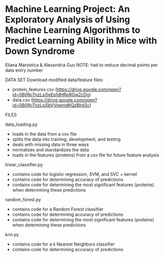 # Machine Learning Project: An Exploratory Analysis of Using Machine Learning Algorithms to Predict Learning Ability in Mice with Down Syndrome

Eliana Marostica & Alexandria Guo
NOTE: had to reduce decimal points per data entry number

DATA SET
Download modified data/feature files:
  - protein_features.csv (https://drive.google.com/open?id=0B0fkiTnzLsi5eEp1dHRpRGw2cDg)
  - data.csv (https://drive.google.com/open?id=0B0fkiTnzLsi5bVVqemdKQzBhd3c)

FILES

data_loading.py
  - loads in the data from a csv file
  - splits the data into training, development, and testing
  - deals with missing data in three ways
  - normalizes and standardizes the data
  - loads in the features (proteins) from a csv file for future feature analysis

linear_classifier.py
  - contains code for logistic regression, SVM, and SVC + kernel
  - contains code for determining accuracy of predictions
  - contains code for determining the most significant features (proteins) when determining these predictions

random_forest.py
  - contains code for a Random Forest classifier
  - contains code for determining accuracy of predictions
  - contains code for determining the most significant features (proteins) when determining these predictions

knn.py
  - contains code for a k Nearest Neighbors classifier
  - contains code for determining accuracy of predictions
  
